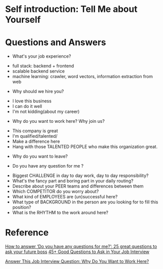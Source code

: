 
Self introduction: Tell Me about Yourself
=========================================

Questions and Answers
=====================

* What's your job experience?
- full stack: backend + frontend 
- scalable backend service
- machine learning: crawler, word vectors, information extraction from web

* Why should we hire you?
- I love this business
- I can do it well
- I'm not kidding(about my career)

* Why do you want to work here? Why join us?
- This company is great
- I'm qualified/talented/
- Make a difference here
- Hang with those TALENTED PEOPLE who make this organization great. 

* Why do you want to leave?

* Do you have any question for me ?
- Biggest CHALLENGE in day to day work, day to day responsibility?
- What's the fancy part and boring part in your daily routing?
- Describe about your PEER teams and differences between them
- Which COMPETITOR do you worry about?
- What kind of EMPLOYEES are (un)successful here?
- What type of BACKGROUND in the person are you looking for to fill this position?
- What is the RHYTHM to the work around here? 


Reference
=========
[How to answer ‘Do you have any questions for me?’: 25 great questions to ask your future boss](https://medium.com/the-mission/how-to-answer-do-you-have-any-questions-for-me-25-great-questions-to-ask-your-future-boss-dc00c45813c)
[45+ Good Questions to Ask in Your Job Interview](https://www.job-hunt.org/onlinejobsearchguide/article_job_interview_questions.shtml)

[Answer This Job Interview Question: Why Do You Want to Work Here?](https://www.job-hunt.org/job_interviews/answering-why-work-here-question.shtml)
